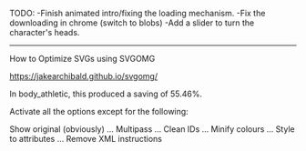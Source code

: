 TODO:
-Finish animated intro/fixing the loading mechanism.
-Fix the downloading in chrome (switch to blobs)
-Add a slider to turn the character's heads.

---

How to Optimize SVGs using SVGOMG

https://jakearchibald.github.io/svgomg/

In body_athletic, this produced a saving of 55.46%.

Activate all the options except for the following:

Show original (obviously)
…
Multipass
…
Clean IDs
…
Minify colours
…
Style to attributes
…
Remove XML instructions
